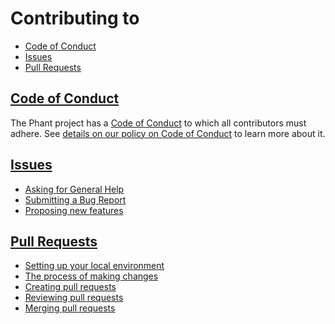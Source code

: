 # Contributing to <repository-name>

* [Code of Conduct](#code-of-conduct)
* [Issues](#issues)
* [Pull Requests](#pull-requests)

## [Code of Conduct][code-of-conduct-guide]

The Phant project has a [Code of Conduct][code-of-conduct] to which all contributors must adhere. See [details on our policy on Code of Conduct][code-of-conduct-guide] to learn more about it.

## [Issues][issues]

* [Asking for General Help][issues#help]
* [Submitting a Bug Report][issues#bug]
* [Proposing new features][issues#features]

## [Pull Requests][pull-requests]

* [Setting up your local environment][pull-requests#local-setup]
* [The process of making changes][pull-requests#making-changes]
* [Creating pull requests][pull-requests#creating]
* [Reviewing pull requests][pull-requests#reviewing]
* [Merging pull requests][pull-requests#merging]

[code-of-conduct-guide]: ./doc/guides/contributing/code-of-conduct.md
[code-of-conduct]: CODE_OF_CONDUCT.md
[issues]: ./doc/guides/contributing/issues.md
[issues#help]: ./doc/guides/contributing/issues.md#asking-for-general-help
[issues#bug]: ./doc/guides/contributing/issues.md#submitting-a-bug-report
[issues#features]: ./doc/guides/contributing/issues.md#proposing-new-features
[pull-requests]: ./doc/guides/contributing/pull-requests.md
[pull-requests#local-setup]: ./doc/guides/contributing/pull-requests.md#setting-up-your-local-environment
[pull-requests#making-changes]: ./doc/guides/contributing/pull-requests.md#the-process-of-making-changes
[pull-requests#creating]: ./doc/guides/contributing/pull-requests.md#creating-pull-requests
[pull-requests#reviewing]: ./doc/guides/contributing/pull-requests.md#reviewing-pull-requests
[pull-requests#merging]: ./doc/guides/contributing/pull-requests.md#merging-pull-requests